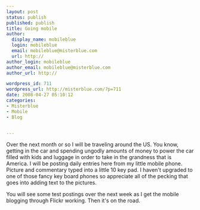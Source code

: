```yaml
---
layout: post
status: publish
published: publish
title: Going mobile
author:
  display_name: mobileblue
  login: mobileblue
  email: mobileblue@misterblue.com
  url: http://
author_login: mobileblue
author_email: mobileblue@misterblue.com
author_url: http://

wordpress_id: 711
wordpress_url: http://misterblue.com/?p=711
date: 2008-04-27 05:10:12
categories:
- Misterblue
- Mobile
- Blog


---
```

Over the next month or so I will be traveling around the US. You know, getting in the car and spending ungodly amounts of money to power the car filled with kids and luggage in order to  take in the grandness that is America. I will be posting daily entries here from my little mobile phone. Picture and commentary typed into a little 10 key pad. I haven't upgraded to one of those fancy key board phones so appreciate all of the pecking that goes into adding text to the pictures.

You will see some test postings over the next week as I get the mobile blogging through Flickr working. Then it's on the road.
